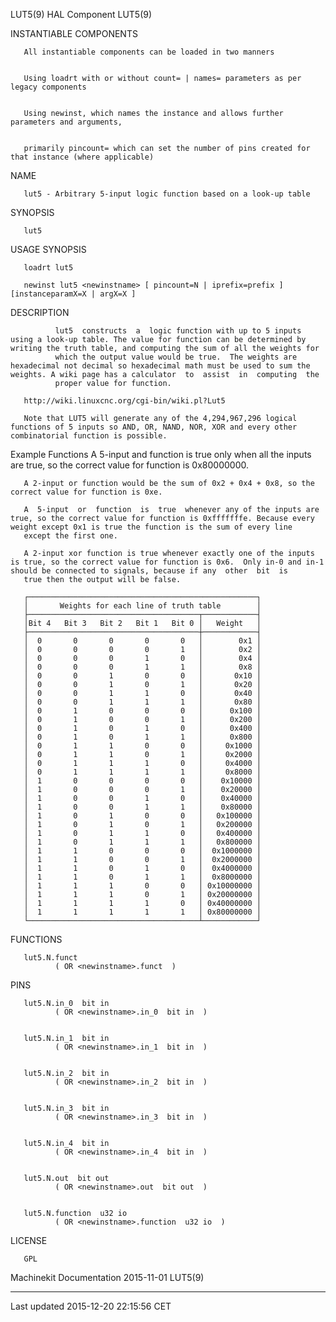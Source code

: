LUT5(9) HAL Component LUT5(9)

INSTANTIABLE COMPONENTS

       All instantiable components can be loaded in two manners


       Using loadrt with or without count= | names= parameters as per legacy components


       Using newinst, which names the instance and allows further parameters and arguments,


       primarily pincount= which can set the number of pins created for that instance (where applicable)

NAME

       lut5 - Arbitrary 5-input logic function based on a look-up table

SYNOPSIS

       lut5

USAGE SYNOPSIS

       loadrt lut5

       newinst lut5 <newinstname> [ pincount=N | iprefix=prefix ] [instanceparamX=X | argX=X ]

DESCRIPTION

              lut5  constructs  a  logic function with up to 5 inputs using a look-up table. The value for function can be determined by writing the truth table, and computing the sum of all the weights for
              which the output value would be true.  The weights are hexadecimal not decimal so hexadecimal math must be used to sum the weights. A wiki page has a calculator  to  assist  in  computing  the
              proper value for function.

       http://wiki.linuxcnc.org/cgi-bin/wiki.pl?Lut5

       Note that LUT5 will generate any of the 4,294,967,296 logical functions of 5 inputs so AND, OR, NAND, NOR, XOR and every other combinatorial function is possible.

Example Functions A 5-input and function is true only when all the inputs are true, so the correct value for function is 0x80000000.

       A 2-input or function would be the sum of 0x2 + 0x4 + 0x8, so the correct value for function is 0xe.

       A  5-input  or  function  is  true  whenever any of the inputs are true, so the correct value for function is 0xfffffffe. Because every weight except 0x1 is true the function is the sum of every line
       except the first one.

       A 2-input xor function is true whenever exactly one of the inputs is true, so the correct value for function is 0x6.  Only in-0 and in-1 should be connected to signals, because if any  other  bit  is
       true then the output will be false.

       ┌───────────────────────────────────────────────────┐
       │       Weights for each line of truth table        │
       ├──────────────────────────────────────┬────────────┤
       │Bit 4   Bit 3   Bit 2   Bit 1   Bit 0 │   Weight   │
       ├──────────────────────────────────────┼────────────┤
       │  0       0       0       0       0   │        0x1 │
       │  0       0       0       0       1   │        0x2 │
       │  0       0       0       1       0   │        0x4 │
       │  0       0       0       1       1   │        0x8 │
       │  0       0       1       0       0   │       0x10 │
       │  0       0       1       0       1   │       0x20 │
       │  0       0       1       1       0   │       0x40 │
       │  0       0       1       1       1   │       0x80 │
       │  0       1       0       0       0   │      0x100 │
       │  0       1       0       0       1   │      0x200 │
       │  0       1       0       1       0   │      0x400 │
       │  0       1       0       1       1   │      0x800 │
       │  0       1       1       0       0   │     0x1000 │
       │  0       1       1       0       1   │     0x2000 │
       │  0       1       1       1       0   │     0x4000 │
       │  0       1       1       1       1   │     0x8000 │
       │  1       0       0       0       0   │    0x10000 │
       │  1       0       0       0       1   │    0x20000 │
       │  1       0       0       1       0   │    0x40000 │
       │  1       0       0       1       1   │    0x80000 │
       │  1       0       1       0       0   │   0x100000 │
       │  1       0       1       0       1   │   0x200000 │
       │  1       0       1       1       0   │   0x400000 │
       │  1       0       1       1       1   │   0x800000 │
       │  1       1       0       0       0   │  0x1000000 │
       │  1       1       0       0       1   │  0x2000000 │
       │  1       1       0       1       0   │  0x4000000 │
       │  1       1       0       1       1   │  0x8000000 │
       │  1       1       1       0       0   │ 0x10000000 │
       │  1       1       1       0       1   │ 0x20000000 │
       │  1       1       1       1       0   │ 0x40000000 │
       │  1       1       1       1       1   │ 0x80000000 │
       └──────────────────────────────────────┴────────────┘

FUNCTIONS

       lut5.N.funct
              ( OR <newinstname>.funct  )

PINS

       lut5.N.in_0  bit in
              ( OR <newinstname>.in_0  bit in  )


       lut5.N.in_1  bit in
              ( OR <newinstname>.in_1  bit in  )


       lut5.N.in_2  bit in
              ( OR <newinstname>.in_2  bit in  )


       lut5.N.in_3  bit in
              ( OR <newinstname>.in_3  bit in  )


       lut5.N.in_4  bit in
              ( OR <newinstname>.in_4  bit in  )


       lut5.N.out  bit out
              ( OR <newinstname>.out  bit out  )


       lut5.N.function  u32 io
              ( OR <newinstname>.function  u32 io  )

LICENSE

       GPL

Machinekit Documentation 2015-11-01 LUT5(9)

------------------------------------------------------------------------

Last updated 2015-12-20 22:15:56 CET


